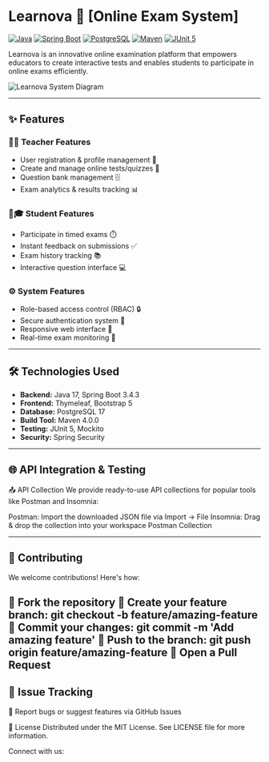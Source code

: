 # Learnova 🚀 [Online Exam System]

[![Java](https://img.shields.io/badge/Java-11-blue?logo=java)](https://java.com)
[![Spring Boot](https://img.shields.io/badge/Spring%20Boot-3.4.3-brightgreen?logo=spring)](https://spring.io/projects/spring-boot)
[![PostgreSQL](https://img.shields.io/badge/PostgreSQL-17-blue?logo=postgresql)](https://www.postgresql.org/)
[![Maven](https://img.shields.io/badge/Maven-4.0.0-orange?logo=apache-maven)](https://maven.apache.org/)
[![JUnit 5](https://img.shields.io/badge/JUnit-5-red?logo=junit5)](https://junit.org/junit5/)

Learnova is an innovative online examination platform that empowers educators to create interactive tests and enables students to participate in online exams efficiently.

![Learnova System Diagram](https://via.placeholder.com/800x400.png?text=Learnova+System+Flow) <!-- Replace with actual diagram -->

---

## ✨ Features

### 👩🏫 Teacher Features
- User registration & profile management 🔐  
- Create and manage online tests/quizzes 📝  
- Question bank management 🗄️  
- Exam analytics & results tracking 📊  

### 🧑🎓 Student Features
- Participate in timed exams ⏱️  
- Instant feedback on submissions ✅  
- Exam history tracking 📚  
- Interactive question interface 💻  

### ⚙️ System Features
- Role-based access control (RBAC) 🔒  
- Secure authentication system 🔑  
- Responsive web interface 📱  
- Real-time exam monitoring 👀  

---

## 🛠️ Technologies Used

- **Backend:** Java 17, Spring Boot 3.4.3  
- **Frontend:** Thymeleaf, Bootstrap 5  
- **Database:** PostgreSQL 17  
- **Build Tool:** Maven 4.0.0  
- **Testing:** JUnit 5, Mockito  
- **Security:** Spring Security  

---

## 🌐 API Integration & Testing
📤 API Collection
We provide ready-to-use API collections for popular tools like Postman and Insomnia:

Postman: Import the downloaded JSON file via Import → File
Insomnia: Drag & drop the collection into your workspace
Postman Collection

---

## 🤝 Contributing
We welcome contributions! Here's how:
  
🍴 Fork the repository
🌿 Create your feature branch: git checkout -b feature/amazing-feature
💾 Commit your changes: git commit -m 'Add amazing feature'
🚀 Push to the branch: git push origin feature/amazing-feature
🔔 Open a Pull Request
---

## 🐛 Issue Tracking
📌 Report bugs or suggest features via GitHub Issues

📄 License
Distributed under the MIT License. See LICENSE file for more information.

Connect with us:
